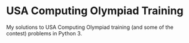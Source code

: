 # USA Computing Olympiad Training
My solutions to USA Computing Olympiad training (and some of the contest) problems in Python 3.
